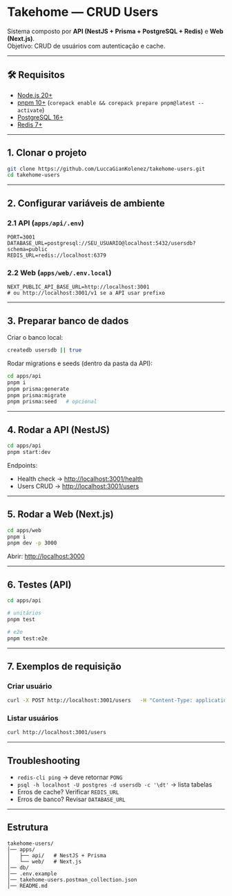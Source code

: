 # Takehome — CRUD Users

Sistema composto por **API (NestJS + Prisma + PostgreSQL + Redis)** e **Web (Next.js)**.  
Objetivo: CRUD de usuários com autenticação e cache.

---

## 🛠️ Requisitos

- [Node.js 20+](https://nodejs.org/)
- [pnpm 10+](https://pnpm.io/) (`corepack enable && corepack prepare pnpm@latest --activate`)
- [PostgreSQL 16+](https://www.postgresql.org/)
- [Redis 7+](https://redis.io/)

---

## 1. Clonar o projeto

```bash
git clone https://github.com/LuccaGianKolenez/takehome-users.git
cd takehome-users
```
---

## 2. Configurar variáveis de ambiente

### 2.1 API (`apps/api/.env`)
```env
PORT=3001
DATABASE_URL=postgresql://SEU_USUARIO@localhost:5432/usersdb?schema=public
REDIS_URL=redis://localhost:6379
```

### 2.2 Web (`apps/web/.env.local`)
```env
NEXT_PUBLIC_API_BASE_URL=http://localhost:3001
# ou http://localhost:3001/v1 se a API usar prefixo
```

---

## 3. Preparar banco de dados

Criar o banco local:

```bash
createdb usersdb || true
```

Rodar migrations e seeds (dentro da pasta da API):

```bash
cd apps/api
pnpm i
pnpm prisma:generate
pnpm prisma:migrate
pnpm prisma:seed   # opcional
```

---

## 4. Rodar a API (NestJS)

```bash
cd apps/api
pnpm start:dev
```

Endpoints:
- Health check → [http://localhost:3001/health](http://localhost:3001/health)  
- Users CRUD → [http://localhost:3001/users](http://localhost:3001/users)  

---

## 5. Rodar a Web (Next.js)

```bash
cd apps/web
pnpm i
pnpm dev -p 3000
```

Abrir: [http://localhost:3000](http://localhost:3000)

---

## 6. Testes (API)

```bash
cd apps/api

# unitários
pnpm test

# e2e
pnpm test:e2e
```

---

##  7. Exemplos de requisição

### Criar usuário
```bash
curl -X POST http://localhost:3001/users   -H "Content-Type: application/json"   -d '{"name":"Lucca","email":"lucca@test.dev"}'
```

### Listar usuários
```bash
curl http://localhost:3001/users
```

---

## Troubleshooting

- `redis-cli ping` → deve retornar `PONG`
- `psql -h localhost -U postgres -d usersdb -c '\dt'` → lista tabelas
- Erros de cache? Verificar `REDIS_URL`
- Erros de banco? Revisar `DATABASE_URL`

---

## Estrutura

```
takehome-users/
│── apps/
│   ├── api/   # NestJS + Prisma
│   └── web/   # Next.js
│── db/   
│── .env.example
│── takehome-users.postman_collection.json
│── README.md
```
